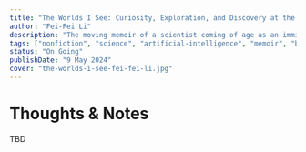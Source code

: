```yaml
---
title: "The Worlds I See: Curiosity, Exploration, and Discovery at the Dawn of AI"
author: "Fei-Fei Li"
description: "The moving memoir of a scientist coming of age as an immigrant in America who finds her calling at the forefront of the AI revolution."
tags: ["nonfiction", "science", "artificial-intelligence", "memoir", "biography", "technology", "computer-science"]
status: "On Going"
publishDate: "9 May 2024"
cover: "the-worlds-i-see-fei-fei-li.jpg"
---
```


# Thoughts & Notes

TBD
